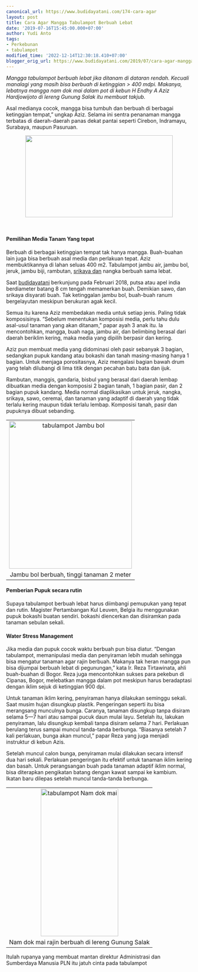 ```yaml
---
canonical_url: https://www.budidayatani.com/174-cara-agar
layout: post
title: Cara Agar Mangga Tabulampot Berbuah Lebat
date: '2019-07-16T15:45:00.000+07:00'
author: Yudi Anto
tags:
- Perkebunan
- tabulampot
modified_time: '2022-12-14T12:30:18.410+07:00'
blogger_orig_url: https://www.budidayatani.com/2019/07/cara-agar-mangga-tabulampot-berbuah.html
---
```


<p><i>Mangga tabulampot berbuah lebat jika ditanam di dataran rendah. Kecuali manalagi yang masih bisa berbuah di ketinggian &gt; 400 mdpi. Makanya, lebatnya mangga nam dok mai dalam pot di kebun H Endhy A Aziz Hardjowijoto di lereng Gunung Salak itu membuat takjub.</i></p><p>Asal medianya cocok, mangga bisa tumbuh dan berbuah di berbagai ketinggian tempat,” ungkap Aziz. Selama ini sentra penanaman mangga terbatas di daerah-daerah panas dekat pantai seperti Cirebon, Indramayu, Surabaya, maupun Pasuruan.</p><div style="clear: both; text-align: center;"><a style="margin-left: 1em; margin-right: 1em;" href="https://i1.wp.com/1.bp.blogspot.com/-4AIeNShSk2U/XS2Gane3cAI/AAAAAAAAC9Y/HpXjvpvHA2w8KBr5li9SUtOBowXOXHo0gCLcBGAs/s1600/tabulampot_800x446.jpg?ssl=1"><img loading="lazy" src="https://i0.wp.com/1.bp.blogspot.com/-4AIeNShSk2U/XS2Gane3cAI/AAAAAAAAC9Y/HpXjvpvHA2w8KBr5li9SUtOBowXOXHo0gCLcBGAs/s400/tabulampot_800x446.jpg?resize=400%2C222&amp;ssl=1" width="400" height="222" border="0" data-original-height="446" data-original-width="800" data-recalc-dims="1" /></a></div><p>&nbsp;</p><h4>Pemilihan Media Tanam Yang tepat</h4><p>Berbuah di berbagai ketinggian tempat tak hanya mangga. Buah-buahan lain juga bisa berbuah asal media dan perlakuan tepat. Aziz membuktikannya di lahan seluas 400 m2. Tabulampot jambu air, jambu bol, jeruk, jambu biji, rambutan, <a style="width: auto !important;" href="https://www.budidayatani.com/2019/07/budidaya-buah-srikaya-san-pablo-dan.html" data-wpil-post-to-="data-wpil-post-to-">srikaya dan</a> nangka berbuah sama lebat.</p><p>Saat <a href="https://www.budidayatani.com/">budidayatani</a> berkunjung pada Februari 2018, putsa atau apel india berdiameter batang 8 cm tengah memamerkan buah. Demikian sawo, dan srikaya disyarati buah. Tak ketinggalan jambu bol, buah-buah ranum bergelayutan meskipun berukuran agak kecil.</p><p>Semua itu karena Aziz membedakan media untuk setiap jenis. Paling tidak komposisinya. “Sebelum menentukan komposisi media, perlu tahu dulu asal-usul tanaman yang akan ditanam,” papar ayah 3 anak itu. Ia mencontohkan, mangga, buah naga, jambu air, dan belimbing berasal dari daerah beriklim kering, maka media yang dipilih berpasir dan kering.</p><p>Aziz pun membuat media yang didominasi oleh pasir sebanyak 3 bagian, sedangkan pupuk kandang atau bokashi dan tanah masing-masing hanya 1 bagian. Untuk menjaga porositasnya, Aziz mengalasi bagian bawah drum yang telah dilubangi di lima titik dengan pecahan batu bata dan ijuk.</p><p>Rambutan, manggis, gandaria, bisbul yang berasal dari daerah lembap dibuatkan media dengan komposisi 2 bagian tanah, 1 bagian pasir, dan 2 bagian pupuk kandang. Media normal diaplikasikan untuk jeruk, nangka, srikaya, sawo, ceremai, dan tanaman yang adaptif di daerah yang tidak terlalu kering maupun tidak terlalu lembap. Komposisi tanah, pasir dan pupuknya dibuat sebanding.</p><table style="margin-left: auto; margin-right: auto; text-align: center;" cellspacing="0" cellpadding="0" align="center"><tbody><tr><td style="text-align: center;"><a style="margin-left: auto; margin-right: auto;" href="https://i0.wp.com/1.bp.blogspot.com/-d4tX2Zx-7c4/XS2GyrBqkkI/AAAAAAAAC9g/XmDVfERux-o-ZucKoNysloStokVSZYJ5QCLcBGAs/s1600/tabulampot_501x600.jpg?ssl=1"><img loading="lazy" title="tabulampot Jambu bol " src="https://i1.wp.com/1.bp.blogspot.com/-d4tX2Zx-7c4/XS2GyrBqkkI/AAAAAAAAC9g/XmDVfERux-o-ZucKoNysloStokVSZYJ5QCLcBGAs/s400/tabulampot_501x600.jpg?resize=333%2C400&amp;ssl=1" alt="tabulampot Jambu bol " width="333" height="400" border="0" data-original-height="600" data-original-width="501" data-recalc-dims="1" /></a></td></tr><tr><td style="text-align: center;">Jambu bol berbuah, tinggi tanaman 2 meter</td></tr></tbody></table><h4>Pemberian Pupuk secara rutin</h4><p>Supaya tabulampot berbuah lebat harus diimbangi pemupukan yang tepat dan rutin. Magister Pertambangan Kul Leuven, Belgia itu menggunakan pupuk bokashi buatan sendiri. bokashi diencerkan dan disiramkan pada tanaman sebulan sekali.</p><h4>Water Stress Management</h4><p>Jika media dan pupuk cocok waktu berbuah pun bisa diatur. “Dengan tabulampot, memanipulasi media dan penyiraman lebih mudah sehingga bisa mengatur tanaman agar rajin berbuah. Makanya tak heran mangga pun bisa dijumpai berbuah lebat di pegunungan,” kata Ir. Reza Tirtawinata, ahli buah-buahan di Bogor. Reza juga mencontohkan sukses para pekebun di Cipanas, Bogor, melebatkan mangga dalam pot meskipun harus beradaptasi dengan iklim sejuk di ketinggian 900 dpi.</p><p>Untuk tanaman iklim kering, penyiraman hanya dilakukan seminggu sekali. Saat musim hujan disungkup plastik. Pengeringan seperti itu bisa merangsang munculnya bunga. Caranya, tanaman disungkup tanpa disiram selama 5—7 hari atau sampai pucuk daun mulai layu. Setelah itu, lakukan penyiraman, lalu disungkup kembali tanpa disiram selama 7 hari. Perlakuan berulang terus sampai muncul tanda-tanda berbunga. “Biasanya setelah 7 kali perlakuan, bunga akan muncul,” papar Reza yang juga menjadi instruktur di kebun Azis.</p><p>Setelah muncul calon bunga, penyiraman mulai dilakukan secara intensif dua hari sekali. Perlakuan pengeringan itu efektif untuk tanaman iklim kering dan basah. Untuk perangsangan buah pada tanaman adaptif iklim normal, bisa diterapkan pengikatan batang dengan kawat sampai ke kambium. Ikatan baru dilepas setelah muncul tanda-tanda berbunga.</p><table style="margin-left: auto; margin-right: auto; text-align: center;" cellspacing="0" cellpadding="0" align="center"><tbody><tr><td style="text-align: center;"><a style="margin-left: auto; margin-right: auto;" href="https://i0.wp.com/1.bp.blogspot.com/-44UZmiZU9_E/XS2HE-BcuVI/AAAAAAAAC9o/GN0ZjMuAre8gA5IvwB0ppYh_NycLXGN5gCLcBGAs/s1600/tabulampot_315x600.jpg?ssl=1"><img loading="lazy" title="tabulampot Nam dok mai" src="https://i0.wp.com/1.bp.blogspot.com/-44UZmiZU9_E/XS2HE-BcuVI/AAAAAAAAC9o/GN0ZjMuAre8gA5IvwB0ppYh_NycLXGN5gCLcBGAs/s400/tabulampot_315x600.jpg?resize=210%2C400&amp;ssl=1" alt="tabulampot Nam dok mai" width="210" height="400" border="0" data-original-height="600" data-original-width="315" data-recalc-dims="1" /></a></td></tr><tr><td style="text-align: center;">Nam dok mai rajin berbuah di lereng Gunung Salak</td></tr></tbody></table><p>Itulah rupanya yang membuat mantan direktur Administrasi dan Sumberdaya Manusia PLN itu jatuh cinta pada tabulampot</p>